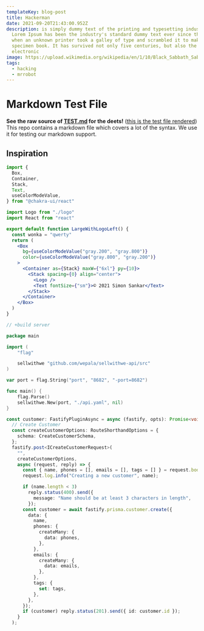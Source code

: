 ```yaml
---
templateKey: blog-post
title: Hackerman
date: 2021-09-20T21:43:00.952Z
description: is simply dummy text of the printing and typesetting industry.
  Lorem Ipsum has been the industry's standard dummy text ever since the 1500s,
  when an unknown printer took a galley of type and scrambled it to make a type
  specimen book. It has survived not only five centuries, but also the leap into
  electronic
image: https://upload.wikimedia.org/wikipedia/en/1/10/Black_Sabbath_Sabotage.jpg
tags:
  - hacking
  - mrrobot
---
```


# Markdown Test File

**See the raw source of [TEST.md](https://raw.githubusercontent.com/mxstbr/markdown-test-file/master/TEST.md) for the deets!** ([this is the test file rendered](./TEST.md))
This repo contains a markdown file which covers a lot of the syntax. We use it for testing our markdown support.

## Inspiration

```jsx
import {
  Box,
  Container,
  Stack,
  Text,
  useColorModeValue,
} from "@chakra-ui/react"

import Logo from "./logo"
import React from "react"

export default function LargeWithLogoLeft() {
  const wonka = "qwerty"
  return (
    <Box
      bg={useColorModeValue("gray.200", "gray.800")}
      color={useColorModeValue("gray.800", "gray.200")}
    >
      <Container as={Stack} maxW={"6xl"} py={10}>
        <Stack spacing={0} align="center">
          <Logo />
          <Text fontSize={"sm"}>© 2021 Simon Sankar</Text>
        </Stack>
      </Container>
    </Box>
  )
}
```

```go
// +build server

package main

import (
	"flag"

	sellwithwe "github.com/wepala/sellwithwe-api/src"
)

var port = flag.String("port", "8682", "-port=8682")

func main() {
	flag.Parse()
	sellwithwe.New(port, "./api.yaml", nil)
}

```

```typescript
const customer: FastifyPluginAsync = async (fastify, opts): Promise<void> => {
  // Create Customer
  const createCustomerOptions: RouteShorthandOptions = {
    schema: CreateCustomerSchema,
  };
  fastify.post<ICreateCustomerRequest>(
    "",
    createCustomerOptions,
    async (request, reply) => {
      const { name, phones = [], emails = [], tags = [] } = request.body;
      request.log.info("Creating a new customer", name);

      if (name.length < 3)
        reply.status(400).send({
          message: "Name should be at least 3 characters in length",
        });
      const customer = await fastify.prisma.customer.create({
        data: {
          name,
          phones: {
            createMany: {
              data: phones,
            },
          },
          emails: {
            createMany: {
              data: emails,
            },
          },
          tags: {
            set: tags,
          },
        },
      });
      if (customer) reply.status(201).send({ id: customer.id });
    }
  );

```
